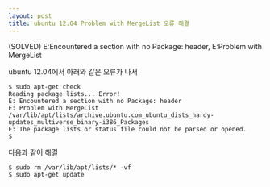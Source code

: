 ```yaml
---
layout: post
title: ubuntu 12.04 Problem with MergeList 오류 해결
---
```


(SOLVED) E:Encountered a section with no Package: header, E:Problem with MergeList

ubuntu 12.04에서 아래와 같은 오류가 나서

    $ sudo apt-get check
    Reading package lists... Error!
    E: Encountered a section with no Package: header
    E: Problem with MergeList /var/lib/apt/lists/archive.ubuntu.com_ubuntu_dists_hardy-updates_multiverse_binary-i386_Packages
    E: The package lists or status file could not be parsed or opened.
    $ 

다음과 같이 해결

    $ sudo rm /var/lib/apt/lists/* -vf
    $ sudo apt-get update
